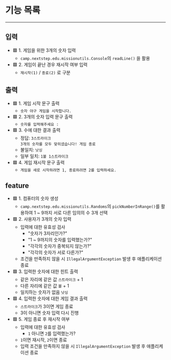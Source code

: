 # 기능 목록

 --- 

## 입력

- 🟩 1. 게임을 위한 3개의 숫자 입력
  - `camp.nextstep.edu.missionutils.Console`의 `readLine()` 을 활용
- 🟩 2. 게임이 끝난 경우 재시작 여부 입력
  - `재시작(1)` / `종료(2)` 로 구분

## 출력

- 🟩 1. 게임 시작 문구 출력
  - `숫자 야구 게임을 시작합니다.`
- 🟩 2. 3개의 숫자 입력 문구 출력
  - `숫자를 입력해주세요 : ` 
- 🟩 3. 수에 대한 결과 출력
  - 정답: `3스트라이크`<br>`3개의 숫자를 모두 맞히셨습니다! 게임 종료`
  - 불일치: `낫싱`
  - 일부 일치: `1볼 1스트라이크`
- 🟩 4. 게임 재시작 문구 출력
  - `게임을 새로 시작하려면 1, 종료하려면 2를 입력하세요.`


## feature

- 🟩 1. 컴퓨터의 숫자 생성
  - `camp.nextstep.edu.missionutils.Randoms`의 `pickNumberInRange()`를 활용하여 1 ~ 9까지 서로 다른 임의의 수 3개 선택
- 🟩 2. 사용자가 3개의 숫자 입력
  - 입력에 대한 유효성 검사
    - "숫자가 3자리인가?" 
    - "1 ~ 9까지의 숫자를 입력했는가?"
    - "각각의 숫자가 중복되지 않는가?"
    - "각각의 숫자가 서로 다른가?"
  - 조건을 만족하지 않을 시 `IllegalArgumentException` 발생 후 애플리케이션 종료
- 🟩 3. 입력한 숫자에 대한 힌트 출력
  - 같은 자리에 같은 값 `스트라이크` + 1
  - 다른 자리에 같은 값 `볼` + 1
  - 일치하는 숫자가 없음 `낫싱`
- 🟩 4. 입력한 숫자에 대한 게임 결과 출력
  - `스트라이크`가 3이면 게임 종료
  - 3이 아니면 숫자 입력 다시 진행
- 🟩 5. 게임 종료 후 재시작 여부
    - 입력에 대한 유효성 검사
      - `1` 아니면 `2`를 입력했는가? 
    - `1`이면 재시작, `2`이면 종료
    - 입력 조건을 만족하지 않을 시 `IllegalArgumentException` 발생 후 애플리케이션 종료

